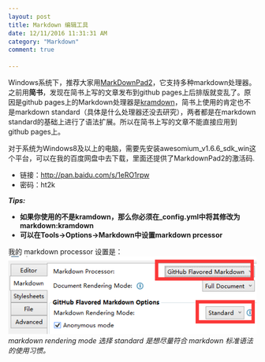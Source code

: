 ```yaml
---
layout: post
title: Markdown 编辑工具
date: 12/11/2016 11:31:31 AM 
category: "Markdown"
comment: true

---
```





Windows系统下，推荐大家用[MarkDownPad2][]，它支持多种markdown处理器。之前用**简书**，发现在简书上写的文章发布到github pages上后排版就变乱了。原因是github pages上的Markdown处理器是[kramdown][]，简书上使用的肯定也不是markdown standard（具体是什么处理器还没去研究），两者都是在markdown standard的基础上进行了语法扩展。所以在简书上写的文章不能直接应用到github pages上。

[MarkDownPad2]: http://markdownpad.com/  
[kramdown]: https://kramdown.gettalong.org/documentation.html

对于系统为Windows8及以上的电脑，需要先安装awesomium_v1.6.6_sdk_win这个平台，可以在我的百度网盘中去下载，里面还提供了MarkdownPad2的激活码.

- 链接：<http://pan.baidu.com/s/1eRO1rpw>
- 密码：ht2k

***Tips:***  
- **如果你使用的不是kramdown，那么你必须在_config.yml中将其修改为markdown:kramdown**
- **可以在Tools->Options->Markdown中设置markdown prcessor**

我的 markdown processor 设置是：  
![processor](/images/posts/markdown_processor.bmp)  
*markdown rendering mode 选择 standard 是想尽量符合 markdown 标准语法的使用习惯。*






